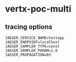 # vertx-poc-multi

## tracing options

```shell
JAEGER_SERVICE_NAME=testapp
JAEGER_ENDPOINT=localhost
JAEGER_SAMPLER_TYPE=const
JAEGER_SAMPLER_PARAM=1.0
JAEGER_PROPAGATION=B3
```
